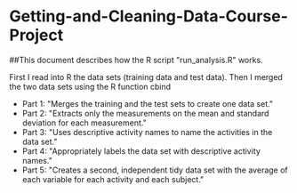Getting-and-Cleaning-Data-Course-Project
========================================


##This document describes how the R script "run_analysis.R" works.


First I read into R the data sets (training data and test data).
Then I merged the two data sets using the R function cbind

* Part 1: "Merges the training and the test sets to create one data set."
* Part 2: "Extracts only the measurements on the mean and standard deviation for each measurement."
* Part 3: "Uses descriptive activity names to name the activities in the data set."
* Part 4: "Appropriately labels the data set with descriptive activity names."
* Part 5: "Creates a second, independent tidy data set with the average of each variable for each activity and each subject."
